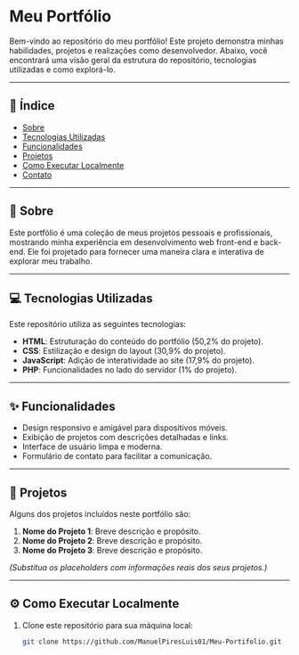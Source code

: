 # Meu Portfólio

Bem-vindo ao repositório do meu portfólio! Este projeto demonstra minhas habilidades, projetos e realizações como desenvolvedor. Abaixo, você encontrará uma visão geral da estrutura do repositório, tecnologias utilizadas e como explorá-lo.

---

## 📖 Índice
- [Sobre](#sobre)
- [Tecnologias Utilizadas](#tecnologias-utilizadas)
- [Funcionalidades](#funcionalidades)
- [Projetos](#projetos)
- [Como Executar Localmente](#como-executar-localmente)
- [Contato](#contato)

---

## 📝 Sobre
Este portfólio é uma coleção de meus projetos pessoais e profissionais, mostrando minha experiência em desenvolvimento web front-end e back-end. Ele foi projetado para fornecer uma maneira clara e interativa de explorar meu trabalho.

---

## 💻 Tecnologias Utilizadas
Este repositório utiliza as seguintes tecnologias:
- **HTML**: Estruturação do conteúdo do portfólio (50,2% do projeto).
- **CSS**: Estilização e design do layout (30,9% do projeto).
- **JavaScript**: Adição de interatividade ao site (17,9% do projeto).
- **PHP**: Funcionalidades no lado do servidor (1% do projeto).

---

## ✨ Funcionalidades
- Design responsivo e amigável para dispositivos móveis.
- Exibição de projetos com descrições detalhadas e links.
- Interface de usuário limpa e moderna.
- Formulário de contato para facilitar a comunicação.

---

## 📂 Projetos
Alguns dos projetos incluídos neste portfólio são:
1. **Nome do Projeto 1**: Breve descrição e propósito.
2. **Nome do Projeto 2**: Breve descrição e propósito.
3. **Nome do Projeto 3**: Breve descrição e propósito.

*(Substitua os placeholders com informações reais dos seus projetos.)*

---

## ⚙️ Como Executar Localmente
1. Clone este repositório para sua máquina local:
   ```bash
   git clone https://github.com/ManuelPiresLuis01/Meu-Portifolio.git
